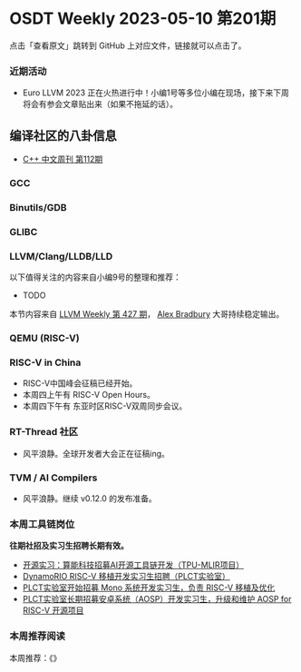 # OSDT Weekly 2023-05-10 第201期

点击「查看原文」跳转到 GitHub 上对应文件，链接就可以点击了。

### 近期活动

- Euro LLVM 2023 正在火热进行中！小编1号等多位小编在现场，接下来下周将会有参会文章贴出来（如果不拖延的话）。

## 编译社区的八卦信息

- [C++ 中文周刊 第112期](https://mp.weixin.qq.com/s/d-6I8r2IWaoXkfBRkP2hDA)

### GCC

### Binutils/GDB

### GLIBC

### LLVM/Clang/LLDB/LLD


以下值得关注的内容来自小编9号的整理和推荐：

- TODO

本节内容来自 [LLVM Weekly 第 427 期](http://llvmweekly.org/issue/427)，
[Alex Bradbury](https://www.linkedin.com/in/alex-bradbury/) 大哥持续稳定输出。

### QEMU (RISC-V)

### RISC-V in China

- RISC-V中国峰会征稿已经开始。
- 本周四上午有 RISC-V Open Hours。
- 本周四下午有 东亚时区RISC-V双周同步会议。

### RT-Thread 社区

- 风平浪静。全球开发者大会正在征稿ing。

### TVM / AI Compilers

- 风平浪静。继续 v0.12.0 的发布准备。

### 本周工具链岗位

**往期社招及实习生招聘长期有效。**

- [开源实习：算能科技招募AI开源工具链开发（TPU-MLIR项目）](https://mp.weixin.qq.com/s/IBJh0ip4k11PzIMZecsWSw)
- [DynamoRIO RISC-V 移植开发实习生招聘（PLCT实验室）](https://mp.weixin.qq.com/s/J_5TjT6DOqeOXJXQI5VQxw)
- [PLCT实验室开始招募 Mono 系统开发实习生，负责 RISC-V 移植及优化](https://mp.weixin.qq.com/s/whEW7Hay1jIP1tBzIPay1A)
- [PLCT实验室长期招募安卓系统（AOSP）开发实习生，升级和维护 AOSP for RISC-V 开源项目](https://mp.weixin.qq.com/s/dJP2cEB1nex2inR5c-cJog)


### 本周推荐阅读

本周推荐：《》
